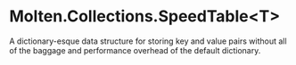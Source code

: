 ﻿  
# Molten.Collections.SpeedTable&lt;T&gt;
A dictionary-esque data structure for storing key and value pairs without all of the baggage and 
            performance overhead of the default dictionary.
